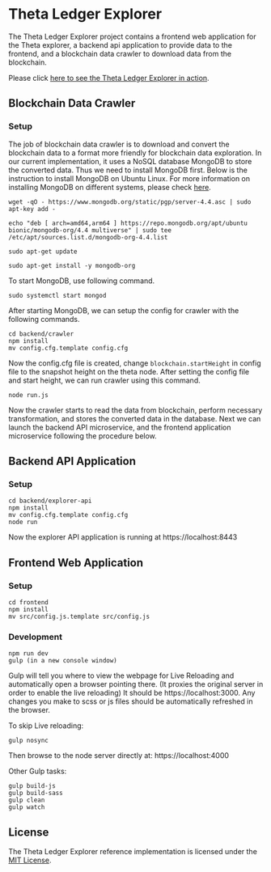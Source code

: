 # Theta Ledger Explorer
The Theta Ledger Explorer project contains a frontend web application for the Theta explorer, a backend api application to provide data to the frontend, and a blockchain data crawler to download data from the blockchain.

Please click [here to see the Theta Ledger Explorer in action](https://explorer.thetatoken.org/).

## Blockchain Data Crawler
### Setup
The job of blockchain data crawler is to download and convert the blockchain data to a format more friendly for blockchain data exploration. In our current implementation, it uses a NoSQL database MongoDB to store the converted data. Thus we need to install MongoDB first. Below is the instruction to install MongoDB on Ubuntu Linux. For more information on installing MongoDB on different systems, please check [here](https://docs.mongodb.com/manual/administration/install-community/).
```
wget -qO - https://www.mongodb.org/static/pgp/server-4.4.asc | sudo apt-key add -

echo "deb [ arch=amd64,arm64 ] https://repo.mongodb.org/apt/ubuntu bionic/mongodb-org/4.4 multiverse" | sudo tee /etc/apt/sources.list.d/mongodb-org-4.4.list

sudo apt-get update

sudo apt-get install -y mongodb-org
```
To start MongoDB, use following command.
```
sudo systemctl start mongod
```
After starting MongoDB, we can setup the config for crawler with the following commands.
```
cd backend/crawler
npm install
mv config.cfg.template config.cfg
```
Now the config.cfg file is created, change `blockchain.startHeight` in config file to the snapshot height on the theta node. After setting the config file and start height, we can run crawler using this command.
```
node run.js
```
Now the crawler starts to read the data from blockchain, perform necessary transformation, and stores the converted data in the database. Next we can launch the backend API microservice, and the frontend application microservice following the procedure below.
 
## Backend API Application
### Setup

``` 
cd backend/explorer-api
npm install
mv config.cfg.template config.cfg
node run
```
Now the explorer API application is running at https://localhost:8443

## Frontend Web Application
### Setup
``` 
cd frontend
npm install
mv src/config.js.template src/config.js
```

### Development
``` 
npm run dev
gulp (in a new console window)
``` 

Gulp will tell you where to view the webpage for Live Reloading and automatically open a browser pointing there. (It proxies the original server in order to enable the live reloading) 
It should be https://localhost:3000. Any changes you make to scss or js files should be automatically refreshed in the browser.

To skip Live reloading:
``` 
gulp nosync
```
Then browse to the node server directly at: https://localhost:4000

Other Gulp tasks:
``` 
gulp build-js
gulp build-sass
gulp clean
gulp watch
``` 

## License
The Theta Ledger Explorer reference implementation is licensed under the [MIT License](https://opensource.org/licenses/MIT).
